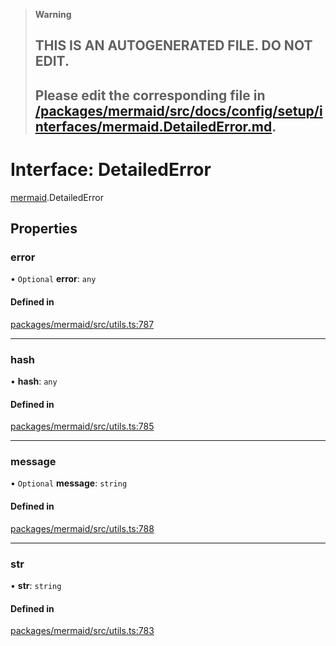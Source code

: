 > **Warning**
>
> ## THIS IS AN AUTOGENERATED FILE. DO NOT EDIT.
>
> ## Please edit the corresponding file in [/packages/mermaid/src/docs/config/setup/interfaces/mermaid.DetailedError.md](../../../../packages/mermaid/src/docs/config/setup/interfaces/mermaid.DetailedError.md).

# Interface: DetailedError

[mermaid](../modules/mermaid.md).DetailedError

## Properties

### error

• `Optional` **error**: `any`

#### Defined in

[packages/mermaid/src/utils.ts:787](https://github.com/mermaid-js/mermaid/blob/master/packages/mermaid/src/utils.ts#L787)

---

### hash

• **hash**: `any`

#### Defined in

[packages/mermaid/src/utils.ts:785](https://github.com/mermaid-js/mermaid/blob/master/packages/mermaid/src/utils.ts#L785)

---

### message

• `Optional` **message**: `string`

#### Defined in

[packages/mermaid/src/utils.ts:788](https://github.com/mermaid-js/mermaid/blob/master/packages/mermaid/src/utils.ts#L788)

---

### str

• **str**: `string`

#### Defined in

[packages/mermaid/src/utils.ts:783](https://github.com/mermaid-js/mermaid/blob/master/packages/mermaid/src/utils.ts#L783)
